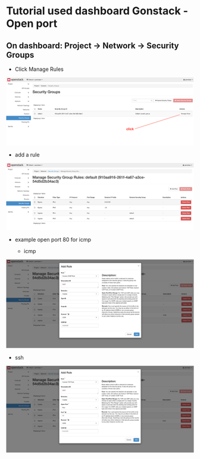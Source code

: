 # Tutorial used dashboard Gonstack - Open port

## On dashboard: Project -> Network -> Security Groups
- Click Manage Rules

![listsg](./listsg.png)


- add a rule


![addrue](./addrule.png)

- example open port 80 for icmp

  - icmp

![icmp](./icmp.png)

  - ssh

![ssh](./ssh22.png)
